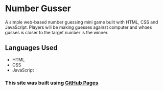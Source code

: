 # Number Gusser
A simple web-based number guessing mini game built with HTML, CSS and JavaScript. Players will be making guesses against computer and whoes gusses is closer to the target number is the winner. 

## Languages Used
- HTML
- CSS
- JavaScript

### This site was built using [GitHub Pages](https://e11iess.github.io/numbergusser/)
